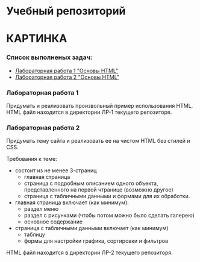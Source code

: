 # Учебный репозиторий

# КАРТИНКА

### Список выполненых задач:
 - [Лабораторная работа 1 "Основы HTML"](#)
 - [Лабораторная работа 2 "Основы HTML"](#)



### Лабораторная работа 1
Придумать и реализовать произвольный пример использования HTML. <br>
HTML файл находится в директории ЛР-1 текущего репозиторя.

### Лабораторная работа 2
Придумать тему сайта и реализовать ее на чистом HTML без стилей и CSS. <br>

Требования к теме:
 - состоит из не менее 3-страниц
   - главная страница
   - страница с подробным описанием одного объекта, представленного на первой чтранице (возможно другое)
   - страница с табличными данными и формами для их обработки.
 - главная страница включает (как минимум):
   - раздел меню 
   - раздел с рисунками (чтобы потом можно было сделать галерею)
   - основное содержание
 - страница с табличными данными включает (как минимум)
   - таблицу
   - формы для настройки графика, сортировки и фильтров
  
HTML файл находится в директории ЛР-2 текущего репозиторя.